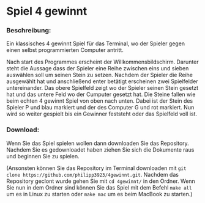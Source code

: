 # Spiel 4 gewinnt

### Beschreibung:

Ein klassisches 4 gewinnt Spiel für das Terminal, wo der Spieler gegen einen selbst programmierten Computer antritt.  

Nach start des Programmes erscheint der Willkommensbildschirm.
Darunter steht die Aussage dass der Spieler eine Reihe zwischen eins und sieben auswählen soll um seinen Stein zu setzen.
Nachdem der Spieler die Reihe ausgewählt hat und anschließend enter betätigt erscheinen zwei Spielfelder untereinander. 
Das obere Spielfeld zeigt wo der Spieler seinen Stein gesetzt hat und das untere Feld wo der Cumputer gesetzt hat.
Die Steine fallen wie beim echten 4 gewinnt Spiel von oben nach unten. Dabei ist der Stein des Spieler P und blau markiert und der des Computer G und rot markiert.
Nun wird so weiter gespielt bis ein Gewinner feststeht oder das Spielfeld voll ist.

### Download:

Wenn Sie das Spiel spielen wollen dann downloaden Sie das Repository. Nachdem Sie es gedownloadet haben ziehen Sie sich die Dokumente raus und beginnen Sie zu spielen.

(Ansonsten können Sie das Repository im Terminal downloaden mit `git clone https://github.com/philipp3923/4gewinnt.git`. Nachdem das Repository geclont wurde gehen Sie mit `cd 4gewinnt/` in den Ordner. Wenn Sie nun in dem Ordner sind können Sie das Spiel mit dem Befehl `make all` um es in Linux zu starten oder `make mac` um es beim MacBook zu starten.)



